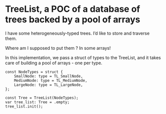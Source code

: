 # TreeList, a POC of a database of trees backed by a pool of arrays

I have some heterogeneously-typed trees. I’d like to store and traverse them. 

Where am I supposed to put them ? In some arrays!

In this implementation, we pass a struct of types to the TreeList, and it takes care of building a pool of arrays - one per type.
```zig
const NodeTypes = struct {
    SmallNode: type = TL_SmallNode,
    MediumNode: type = TL_MediumNode,
    LargeNode: type = TL_LargeNode,
};

const Tree = TreeList(NodeTypes);
var tree_list: Tree = .empty;
tree_list.init();
```


